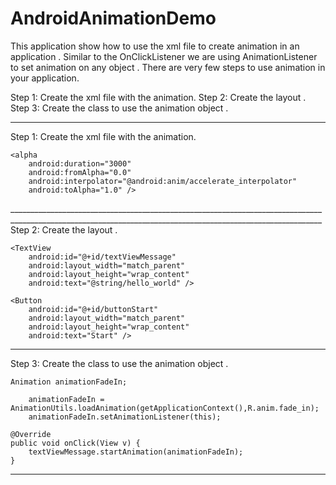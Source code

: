AndroidAnimationDemo
====================
This application show how to use the xml file to create animation in an application .
Similar to the OnClickListener we are using AnimationListener to set animation on any object .
There are very few steps to use animation in your application.

Step 1: Create the xml file with the animation.
Step 2: Create the layout .
Step 3: Create the class to use the animation object .

____________________________________________________________________________________________________________________________________________________________
Step 1: Create the xml file with the animation.
<?xml version="1.0" encoding="utf-8"?>
<set xmlns:android="http://schemas.android.com/apk/res/android"
    android:fillAfter="true" >

    <alpha
        android:duration="3000"
        android:fromAlpha="0.0"
        android:interpolator="@android:anim/accelerate_interpolator"
        android:toAlpha="1.0" />

</set>
____________________________________________________________________________________________________________________________________________________________
Step 2: Create the layout .

    <TextView
        android:id="@+id/textViewMessage"
        android:layout_width="match_parent"
        android:layout_height="wrap_content"
        android:text="@string/hello_world" />

    <Button
        android:id="@+id/buttonStart"
        android:layout_width="match_parent"
        android:layout_height="wrap_content"
        android:text="Start" />
        
__________________________________________________________________________________________________________________________________________________________
Step 3: Create the class to use the animation object .

	Animation animationFadeIn;

		animationFadeIn = AnimationUtils.loadAnimation(getApplicationContext(),R.anim.fade_in);
		animationFadeIn.setAnimationListener(this);
	
	@Override
	public void onClick(View v) {
		textViewMessage.startAnimation(animationFadeIn);
	}


____________________________________________________________________________________________________________________________________________________________
